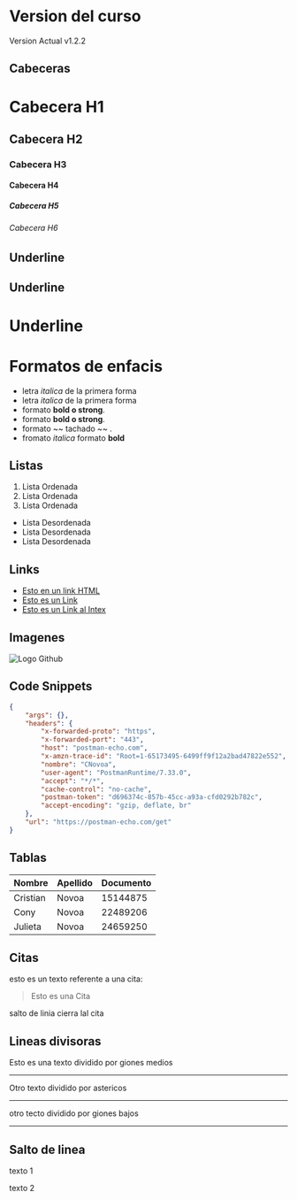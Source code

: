 # Version del curso
Version Actual v1.2.2

## Cabeceras
# Cabecera H1
## Cabecera H2
### Cabecera H3
#### Cabecera H4
##### Cabecera H5
###### Cabecera H6
## Underline 

Underline 
---------
Underline 
=========
# Formatos de enfacis 
- letra *italica* de la primera forma
- letra _italica_ de la primera forma
- formato **bold o strong**.
- formato __bold o strong__.
- formato ~~ tachado ~~ .
- fromato *italica* formato **bold**

## Listas
1. Lista Ordenada
2. Lista Ordenada
3. Lista Ordenada
- Lista Desordenada
- Lista Desordenada
- Lista Desordenada

## Links

- <a href= "http://www.google.com">Esto en un link HTML </a>
- [Esto es un Link ](http://www.google.com)
- [Esto es un Link al Intex](index.htm)

## Imagenes
![Logo Github](https://allvectorlogo.com/img/2021/12/github-logo-vector.png)

## Code Snippets
``` JSON
{
    "args": {},
    "headers": {
        "x-forwarded-proto": "https",
        "x-forwarded-port": "443",
        "host": "postman-echo.com",
        "x-amzn-trace-id": "Root=1-65173495-6499ff9f12a2bad47822e552",
        "nombre": "CNovoa",
        "user-agent": "PostmanRuntime/7.33.0",
        "accept": "*/*",
        "cache-control": "no-cache",
        "postman-token": "d696374c-857b-45cc-a93a-cfd0292b782c",
        "accept-encoding": "gzip, deflate, br"
    },
    "url": "https://postman-echo.com/get"
}
```
## Tablas
|Nombre|Apellido|Documento|
|------|--------|---------|
|Cristian|Novoa|15144875|
|Cony|Novoa|22489206|
|Julieta|Novoa|24659250|

## Citas
esto es un texto referente a una cita:
> Esto es una Cita

salto de linia cierra lal cita

## Lineas divisoras 

Esto es una texto dividido por giones medios 

---

Otro texto dividido por astericos

***

otro tecto dividido por giones bajos

___ 


## Salto de linea 

texto 1

texto 2
